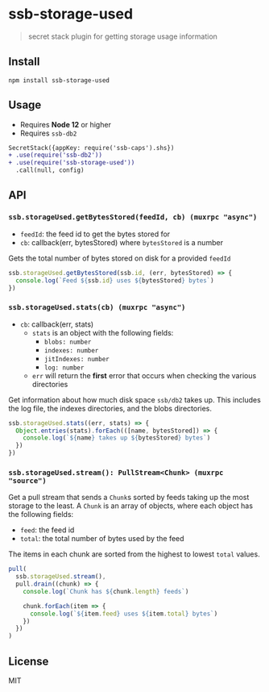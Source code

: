 # ssb-storage-used

> secret stack plugin for getting storage usage information


## Install

`npm install ssb-storage-used`

## Usage

* Requires **Node 12** or higher
* Requires `ssb-db2`

```diff
SecretStack({appKey: require('ssb-caps').shs})
+ .use(require('ssb-db2'))
+ .use(require('ssb-storage-used'))
  .call(null, config)
```

## API

### `ssb.storageUsed.getBytesStored(feedId, cb) (muxrpc "async")`

- `feedId`: the feed id to get the bytes stored for
- `cb`: callback(err, bytesStored) where `bytesStored` is a number

Gets the total number of bytes stored on disk for a provided `feedId`

```js
ssb.storageUsed.getBytesStored(ssb.id, (err, bytesStored) => {
  console.log(`Feed ${ssb.id} uses ${bytesStored} bytes`)
})
```

### `ssb.storageUsed.stats(cb) (muxrpc "async")`

- `cb`: callback(err, stats)
  - `stats` is an object with the following fields:
    - `blobs: number`
    - `indexes: number`
    - `jitIndexes: number`
    - `log: number`
  - `err` will return the **first** error that occurs when checking the various directories

Get information about how much disk space `ssb/db2` takes up. This includes the log file, the indexes directories, and the blobs directories.

```js
ssb.storageUsed.stats((err, stats) => {
  Object.entries(stats).forEach(([name, bytesStored]) => {
    console.log(`${name} takes up ${bytesStored} bytes`)
  })
})
```

### `ssb.storageUsed.stream(): PullStream<Chunk> (muxrpc "source")`

Get a pull stream that sends a `Chunk`s sorted by feeds taking up the most storage to the least. A `Chunk` is an array of objects, where each object has the following fields:

  - `feed`: the feed id
  - `total`: the total number of bytes used by the feed

The items in each chunk are sorted from the highest to lowest `total` values.

```js
pull(
  ssb.storageUsed.stream(),
  pull.drain((chunk) => {
    console.log(`Chunk has ${chunk.length} feeds`)

    chunk.forEach(item => {
      console.log(`${item.feed} uses ${item.total} bytes`)
    })
  })
)
```

## License

MIT
